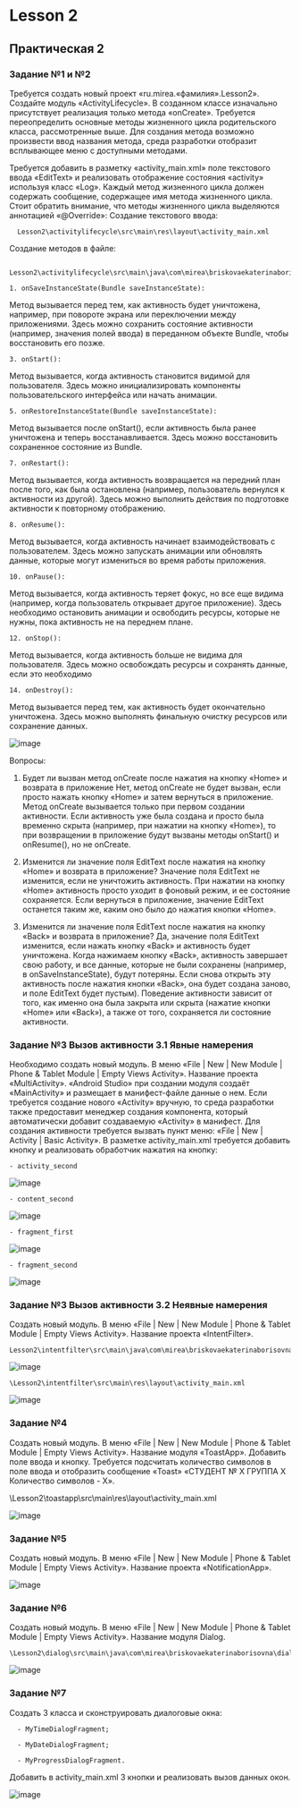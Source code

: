 # Lesson 2

## Практическая 2

### Задание №1 и №2

Требуется создать новый проект «ru.mirea.«фамилия».Lesson2».  Создайте модуль «ActivityLifecycle». В созданном классе изначально присутствует реализация только метода «onCreate». Требуется переопределить основные методы жизненного цикла родительского класса, рассмотренные выше. Для создания метода возможно произвести ввод названия метода, среда разработки отобразит всплывающее меню с доступными методами.

Требуется добавить в разметку «activity_main.xml» поле текстового ввода «EditText» и реализовать отображение состояния «activity» используя класс «Log». Каждый метод жизненного цикла должен содержать сообщение, содержащее имя метода жизненного цикла. Стоит обратить внимание, что методы жизненного цикла выделяются аннотацией «@Override»:
Создание текстового ввода:

      Lesson2\activitylifecycle\src\main\res\layout\activity_main.xml

Создание методов в файле:

      Lesson2\activitylifecycle\src\main\java\com\mirea\briskovaekaterinaborisovna\activitylifecycle\MainActivity.java

    1. onSaveInstanceState(Bundle saveInstanceState):
     
Метод вызывается перед тем, как активность будет уничтожена, например, при повороте экрана или переключении между приложениями. 
Здесь можно сохранить состояние активности (например, значения полей ввода) в переданном объекте Bundle, чтобы восстановить его позже.

    3. onStart():
     
Метод вызывается, когда активность становится видимой для пользователя. 
Здесь можно инициализировать компоненты пользовательского интерфейса или начать анимации.

    5. onRestoreInstanceState(Bundle saveInstanceState):
     
Метод вызывается после onStart(), если активность была ранее уничтожена и теперь восстанавливается. 
Здесь можно восстановить сохраненное состояние из Bundle. 

    7. onRestart():
     
Метод вызывается, когда активность возвращается на передний план после того, как была остановлена (например, пользователь вернулся к активности из другой). 
Здесь можно выполнить действия по подготовке активности к повторному отображению.

    8. onResume():
     
Метод вызывается, когда активность начинает взаимодействовать с пользователем. 
Здесь можно запускать анимации или обновлять данные, которые могут измениться во время работы приложения.

    10. onPause():
      
Метод вызывается, когда активность теряет фокус, но все еще видима (например, когда пользователь открывает другое приложение). 
Здесь необходимо остановить анимации и освободить ресурсы, которые не нужны, пока активность не на переднем плане.
  
    12. onStop():
      
Метод вызывается, когда активность больше не видима для пользователя. 
Здесь можно освобождать ресурсы и сохранять данные, если это необходимо
  
    14. onDestroy():
      
Метод вызывается перед тем, как активность будет окончательно уничтожена. 
Здесь можно выполнять финальную очистку ресурсов или сохранение данных.

![image](https://github.com/user-attachments/assets/9227bb71-1392-4b0a-afac-9f899e14720e)

Вопросы:
1. Будет ли вызван метод onCreate после нажатия на кнопку «Home» и возврата в приложение
Нет, метод onCreate не будет вызван, если просто нажать кнопку «Home» и затем вернуться в приложение. 
Метод onCreate вызывается только при первом создании активности. Если активность уже была создана и просто была временно скрыта (например, при нажатии на кнопку «Home»), то при возвращении в приложение будут вызваны методы onStart() и onResume(), но не onCreate.

2. Изменится ли значение поля EditText после нажатия на кнопку «Home» и возврата в приложение?
Значение поля EditText не изменится, если не уничтожить активность. При нажатии на кнопку «Home» активность просто уходит в фоновый режим, и ее состояние сохраняется. Если вернуться в приложение, значение EditText останется таким же, каким оно было до нажатия кнопки «Home».

3. Изменится ли значение поля EditText после нажатия на кнопку «Back» и возврата в приложение?
Да, значение поля EditText изменится, если нажать кнопку «Back» и активность будет уничтожена. Когда нажимаем кнопку «Back», активность завершает свою работу, и все данные, которые не были сохранены (например, в onSaveInstanceState), будут потеряны. Если снова открыть эту активность после нажатия кнопки «Back», она будет создана заново, и поле EditText будет пустым).
Поведение активности зависит от того, как именно она была закрыта или скрыта (нажатие кнопки «Home» или «Back»), а также от того, сохраняется ли состояние активности.

### Задание №3 Вызов активности 3.1 Явные намерения

Необходимо создать новый модуль. В меню «File | New | New Module | Phone & Tablet Module | Empty Views Activity». 
Название проекта «MultiActivity». «Android Studio» при создании модуля создаёт «MainActivity» и размещает в манифест-файле данные о нем. 
Если требуется создание нового «Activity» вручную, то среда разработки также предоставит менеджер создания компонента, который автоматически добавит создаваемую «Activity» в манифест. Для создания активности требуется вызвать пункт меню: «File | New | Activity | Basic Activity». В разметке activity_main.xml требуется добавить кнопку и реализовать обработчик нажатия на кнопку: 

    - activity_second
    
![image](https://github.com/user-attachments/assets/7568eea7-9de0-4931-acf8-5051842a156d)

    - content_second
    
![image](https://github.com/user-attachments/assets/5b9547a4-24e7-4cd2-874c-10ac6fd30ad7)

    - fragment_first

  ![image](https://github.com/user-attachments/assets/20d36780-fe76-4662-a057-f7e672672a3a)

    - fragment_second

![image](https://github.com/user-attachments/assets/7c091486-7aee-496a-929f-ada1332d52a7)


### Задание №3 Вызов активности 3.2 Неявные намерения

Создать новый модуль. В меню «File | New | New Module | Phone & Tablet Module | Empty Views Activity». Название проекта «IntentFilter».  
    
    Lesson2\intentfilter\src\main\java\com\mirea\briskovaekaterinaborisovna\intentfilter\MainActivity.java

![image](https://github.com/user-attachments/assets/ee597306-452e-43fc-9120-eba0b900db28)

    \Lesson2\intentfilter\src\main\res\layout\activity_main.xml

![image](https://github.com/user-attachments/assets/e319bad6-62ee-4484-84fb-c81159fd340c)


### Задание №4

Создать новый модуль. В меню «File | New | New Module | Phone & Tablet Module | Empty Views Activity». Название модуля «ToastApp». 
Добавить поле ввода и кнопку. Требуется подсчитать количество символов в поле ввода и отобразить сообщение «Toast» «СТУДЕНТ № Х ГРУППА Х Количество символов - Х».  
    
\Lesson2\toastapp\src\main\res\layout\activity_main.xml

![image](https://github.com/user-attachments/assets/79043e12-6887-4352-a20f-30827d2fbd4e)


### Задание №5

Создать новый модуль. В меню «File | New | New Module | Phone & Tablet Module | Empty Views Activity». Название проекта «NotificationApp». 

![image](https://github.com/user-attachments/assets/131d08c7-4adb-4030-9d81-bf7950f40072)

### Задание №6

Создать новый модуль. В меню «File | New | New Module | Phone & Tablet Module | Empty Views Activity». Название модуля Dialog.  
    
    \Lesson2\dialog\src\main\java\com\mirea\briskovaekaterinaborisovna\dialog\MyDialogFragment.java

![image](https://github.com/user-attachments/assets/976022b7-78ba-4caa-b1b7-aac381483d5d)

### Задание №7

Создать 3 класса и сконструировать диалоговые окна: 
  
      - MyTimeDialogFragment; 
      
      - MyDateDialogFragment; 
      
      - MyProgressDialogFragment. 
      
Добавить в activity_main.xml 3 кнопки и реализовать вызов данных окон.

  ![image](https://github.com/user-attachments/assets/0211e58a-622f-499c-ba51-1ba1db41d325)



